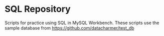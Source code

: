 # SQL Repository

Scripts for practice using SQL in MySQL Workbench.
These scripts use the sample database from https://github.com/datacharmer/test_db
